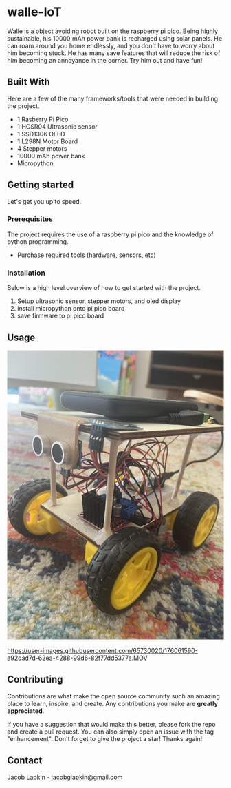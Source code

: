 # walle-IoT
Walle is a object avoiding robot built on the raspberry pi pico. Being highly sustainable, his 10000 mAh power bank is recharged using solar panels. He can roam around you home endlessly, and you don't have to worry about him becoming stuck. He has many save features that will reduce the risk of him becoming an annoyance in the corner. Try him out and have fun!
## Built With
Here are a few of the many frameworks/tools that were needed in building the project.

- 1 Rasberry Pi Pico
- 1 HCSR04 Ultrasonic sensor
- 1 SSD1306 OLED 
- 1 L298N Motor Board
- 4 Stepper motors
- 10000 mAh power bank
- Micropython

## Getting started
Let's get you up to speed.

### Prerequisites
The project requires the use of a raspberry pi pico and the knowledge of python programming.

- Purchase required tools (hardware, sensors, etc)

### Installation

Below is a high level overview of how to get started with the project.

1. Setup ultrasonic sensor, stepper motors, and oled display
2. install micropython onto pi pico board
3. save firmware to pi pico board

## Usage
![My Image](examples/walle.jpeg)

https://user-images.githubusercontent.com/65730020/176061590-a92dad7d-62ea-4288-99d6-82f77dd5377a.MOV





## Contributing
Contributions are what make the open source community such an amazing place to learn, inspire, and create. Any contributions you make are **greatly appreciated**.

If you have a suggestion that would make this better, please fork the repo and create a pull request. You can also simply open an issue with the tag "enhancement". Don't forget to give the project a star! Thanks again!

## Contact
Jacob Lapkin - jacobglapkin@gmail.com



